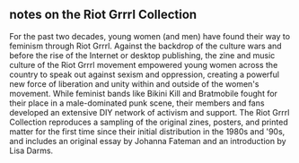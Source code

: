 ## notes on the Riot Grrrl Collection

For the past two decades, young women (and men) have found their way to feminism through Riot Grrrl. Against the backdrop of the culture wars and before the rise of the Internet or desktop publishing, the zine and music culture of the Riot Grrrl movement empowered young women across the country to speak out against sexism and oppression, creating a powerful new force of liberation and unity within and outside of the women's movement. While feminist bands like Bikini Kill and Bratmobile fought for their place in a male-dominated punk scene, their members and fans developed an extensive DIY network of activism and support. The Riot Grrrl Collection reproduces a sampling of the original zines, posters, and printed matter for the first time since their initial distribution in the 1980s and '90s, and includes an original essay by Johanna Fateman and an introduction by Lisa Darms.
